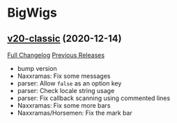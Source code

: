 # BigWigs

## [v20-classic](https://github.com/BigWigsMods/BigWigs/tree/v20-classic) (2020-12-14)
[Full Changelog](https://github.com/BigWigsMods/BigWigs/compare/v19.1-classic...v20-classic) [Previous Releases](https://github.com/BigWigsMods/BigWigs/releases)

- bump version  
- Naxxramas: Fix some messages  
- parser: Allow `false` as an option key  
- parser: Check locale string usage  
- parser: Fix callback scanning using commented lines  
- Naxxramas: Fix some more bars  
- Naxxramas/Horsemen: Fix the mark bar  
